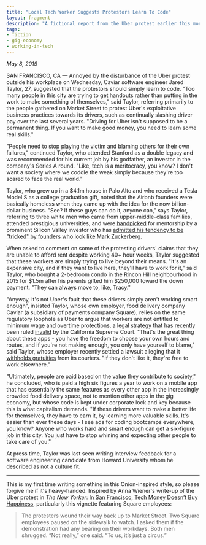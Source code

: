 ```yaml
---
title: "Local Tech Worker Suggests Protestors Learn To Code"
layout: fragment
description: "A fictional report from the Uber protest earlier this month."
tags:
- fiction
- gig-economy
- working-in-tech
---
```


_May 8, 2019_

SAN FRANCISCO, CA — Annoyed by the disturbance of the Uber protest outside his workplace on Wednesday, Caviar software engineer Jared Taylor, 27, suggested that the protestors should simply learn to code. "Too many people in this city are trying to get handouts rather than putting in the work to make something of themselves," said Taylor, referring primarily to the people gathered on Market Street to protest Uber's exploitative business practices towards its drivers, such as continually slashing driver pay over the last several years. "Driving for Uber isn't supposed to be a permanent thing. If you want to make good money, you need to learn some real skills."

"People need to stop playing the victim and blaming others for their own failures," continued Taylor, who attended Stanford as a double legacy and was recommended for his current job by his godfather, an investor in the company's Series A round. "Like, tech is a meritocracy, you know? I don't want a society where we coddle the weak simply because they're too scared to face the real world."

Taylor, who grew up in a $4.1m house in Palo Alto and who received a Tesla Model S as a college graduation gift, noted that the Airbnb founders were basically homeless when they came up with the idea for the now billion-dollar business. "See? If these guys can do it, anyone can," says Taylor, referring to three white men who came from upper-middle-class families, attended prestigious universities, and were [handpicked](/posts/fragments-27) for mentorship by a prominent Silicon Valley investor who has [admitted his tendency to be "tricked" by founders who look like Mark Zuckerberg](http://www.paulgraham.com/tricked.html).

When asked to comment on some of the protesting drivers' claims that they are unable to afford rent despite working 40+ hour weeks, Taylor suggested that these workers are simply trying to live beyond their means. "It's an expensive city, and if they want to live here, they'll have to work for it," said Taylor, who bought a 2-bedroom condo in the Rincon Hill neighbourhood in 2015 for $1.5m after his parents gifted him $250,000 toward the down payment. "They can always move to, like, Tracy."

"Anyway, it's not Uber's fault that these drivers simply aren't working smart enough", insisted Taylor, whose own employer, food delivery company Caviar (a subsidiary of payments company Square), relies on the same regulatory loophole as Uber to argue that workers are not entitled to minimum wage and overtime protections, a legal strategy that has recently been ruled [invalid](https://getbacklostwages.com/) by the California Supreme Court. "That's the great thing about these apps - you have the freedom to choose your own hours and routes, and if you're not making enough, you only have yourself to blame," said Taylor, whose employer recently settled a lawsuit alleging that it [withholds gratuities](https://www.theverge.com/2018/6/11/17450266/square-caviar-tipping-option-lawsuit) from its couriers. "If they don't like it, they're free to work elsewhere."

"Ultimately, people are paid based on the value they contribute to society," he concluded, who is paid a high six figures a year to work on a mobile app that has essentially the same features as every other app in the increasingly crowded food delivery space, not to mention other apps in the gig economy, but whose code is kept under corporate lock and key because this is what capitalism demands. "If these drivers want to make a better life for themselves, they have to earn it, by learning more valuable skills. It's easier than ever these days - I see ads for coding bootcamps everywhere, you know? Anyone who works hard and smart enough can get a six-figure job in this city. You just have to stop whining and expecting other people to take care of you."

At press time, Taylor was last seen writing interview feedback for a software engineering candidate from Howard University whom he described as not a culture fit.

***

This is my first time writing something in this Onion-inspired style, so please forgive me if it's heavy-handed. Inspired by Anna Wiener's write-up of the Uber protest in _The New Yorker_: [In San Francisco, Tech Money Doesn’t Buy Happiness](https://www.newyorker.com/news/letter-from-silicon-valley/in-san-francisco-tech-money-doesnt-buy-happiness), particularly this vignette featuring Square employees:

> The protesters wound their way back up to Market Street. Two Square employees paused on the sidewalk to watch. I asked them if the demonstration had any bearing on their workdays. Both men shrugged. “Not really,” one said. “To us, it’s just a circus.”
